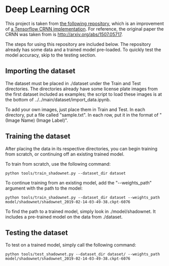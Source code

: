 # Deep Learning OCR
This project is taken from [the following repository](https://github.com/vinayakkailas/Deeplearning-OCR), which is an improvement of [a Tensorflow CRNN implementation](https://github.com/MaybeShewill-CV/CRNN_Tensorflow). For reference, the original paper the CRNN was taken from is http://arxiv.org/abs/1507.05717.

The steps for using this repository are included below. The repository already has some data and a trained model pre-loaded. To quickly test the model accuracy, skip to the testing section.

## Importing the dataset

The dataset must be placed in ./dataset under the Train and Test directories. The directories already have some license plate images from the first dataset included as examples; the script to load these images is at the bottom of ../../main/dataset/import_data.ipynb.

To add your own images, just place them in Train and Test. In each directory, put a file called "sample.txt". In each row, put it in the format of "(Image Name) (Image Label)".

## Training the dataset
After placing the data in its respective directories, you can begin training from scratch, or continuing off an existing trained model.

To train from scratch, use the following command:
```
python tools/train_shadownet.py --dataset_dir dataset
```

To continue training from an existing model, add the "--weights_path" argument with the path to the model:
```
python tools/train_shadownet.py --dataset_dir dataset --weights_path model/shadownet/shadownet_2019-02-14-03-49-38.ckpt-6076
```

To find the path to a trained model, simply look in ./model/shadownet. It includes a pre-trained model on the data from ./dataset.

## Testing the dataset

To test on a trained model, simply call the following command:
```
python tools/test_shadownet.py --dataset_dir dataset/ --weights_path model/shadownet/shadownet_2019-02-14-03-49-38.ckpt-6076
```
